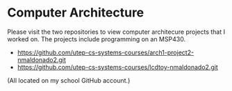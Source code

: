 # Computer Architecture

Please visit the two repositories to view computer architecure projects that I worked on. The projects include programming on an MSP430.

* https://github.com/utep-cs-systems-courses/arch1-project2-nmaldonado2.git
* https://github.com/utep-cs-systems-courses/lcdtoy-nmaldonado2.git

(All located on my school GitHub account.)
